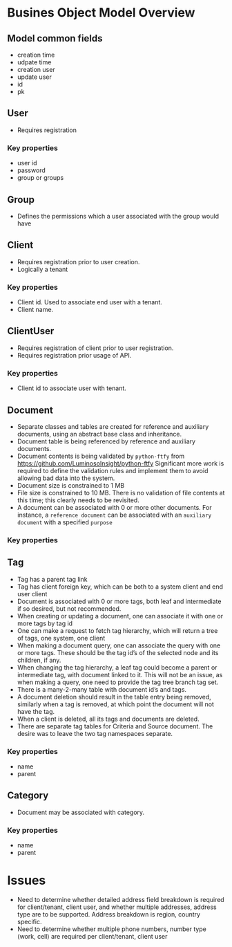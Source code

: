 # Busines Object Model Overview
## Model common fields
* creation time
* udpate time
* creation user
* update user
* id
* pk


## User
* Requires registration
### Key properties
* user id
* password
* group or groups

## Group
* Defines the permissions which a user associated with the group would have

## Client
* Requires registration prior to user creation.
* Logically a tenant

### Key properties
* Client id.  Used to associate end user with a tenant.
* Client name. 

## ClientUser
* Requires registration of client prior to user registration.
* Requires registration prior usage of API.

### Key properties

* Client id to associate user with tenant.

## Document
* Separate classes and tables are created for reference and auxiliary documents, using an abstract
  base class and inheritance.
* Document table is being referenced by reference and auxiliary documents.
* Document contents is being validated by `python-ftfy` from https://github.com/LuminosoInsight/python-ftfy
  Significant more work is required to define the validation rules and implement them to avoid
  allowing bad data into the system.
* Document size is constrained to 1 MB
* File size is constrained to 10 MB.  There is no validation of file contents at this time; this
  clearly needs to be revisited.
* A document can be associated with 0 or more other documents.  For instance, a `reference document` can be
  associated with an `auxiliary document` with a specified `purpose`


### Key properties

## Tag
* Tag has a parent tag link
* Tag has client foreign key, which can be both to a system client and end user client
* Document is associated with 0 or more tags, both leaf and intermediate if so desired, but not      recommended.
* When creating or updating  a document, one can associate it with one or more tags by tag id
* One can make a request to fetch tag hierarchy, which will return a tree of tags, one system, one   client
* When making a document query, one can associate the query with one or more tags.  These should     be the tag id’s of the selected node and its children, if any.
* When changing the tag hierarchy, a leaf tag could become a parent or intermediate tag, with        document linked to it.  This will not be an issue, as when making a query, one need to provide     the tag tree branch tag  set.
* There is a many-2-many table with document id’s and tags.
* A document deletion should result in the table entry being removed, similarly when a tag is        removed, at which point the document will not have the tag.
* When a client is deleted, all its tags and documents are deleted.
* There are separate tag tables for Criteria and Source document.  The desire was to leave
  the two tag namespaces separate.
### Key properties
* name
* parent

## Category
* Document may be associated with category.

### Key properties
* name
* parent

# Issues
* Need to determine whether detailed address field breakdown is required for client/tenant, client user,
  and whether multiple addresses, address type are to be supported.  Address breakdown is region, country specific.
* Need to determine whether multiple phone numbers, number type (work, cell) are required per client/tenant, client user
